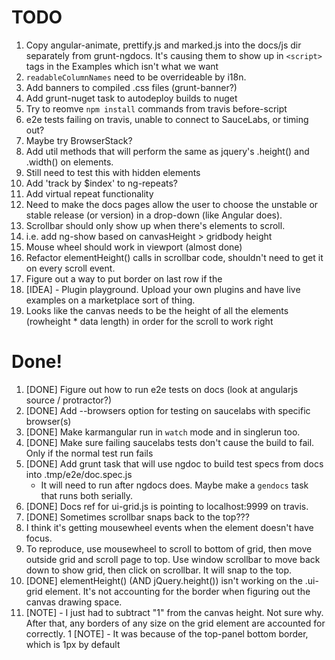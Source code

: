 # TODO

1. Copy angular-animate, prettify.js and marked.js into the docs/js dir separately from grunt-ngdocs. It's causing them to show up in `<script>` tags in the Examples which isn't what we want
1. `readableColumnNames` need to be overrideable by i18n.
1. Add banners to compiled .css files (grunt-banner?)
1. Add grunt-nuget task to autodeploy builds to nuget
1. Try to reomve `npm install` commands from travis before-script
1. e2e tests failing on travis, unable to connect to SauceLabs, or timing out?
  1. Maybe try BrowserStack?
1. Add util methods that will perform the same as jquery's .height() and .width() on elements.
  1. Still need to test this with hidden elements
1. Add 'track by $index' to ng-repeats?
1. Add virtual repeat functionality
1. Need to make the docs pages allow the user to choose the unstable or stable release (or version) in a drop-down (like Angular does).
1. Scrollbar should only show up when there's elements to scroll.
  1. i.e. add ng-show based on canvasHeight > gridbody height
1. Mouse wheel should work in viewport (almost done)
1. Refactor elementHeight() calls in scrollbar code, shouldn't need to get it on every scroll event.
1. Figure out a way to put border on last row if the
1. [IDEA] - Plugin playground. Upload your own plugins and have live examples on a marketplace sort of thing.
1. Looks like the canvas needs to be the height of all the elements (rowheight * data length) in order for the scroll to work right

# Done!

1. [DONE] Figure out how to run e2e tests on docs (look at angularjs source / protractor?)
1. [DONE] Add --browsers option for testing on saucelabs with specific browser(s)
1. [DONE] Make karmangular run in `watch` mode and in singlerun too.
1. [DONE] Make sure failing saucelabs tests don't cause the build to fail. Only if the normal test run fails
1. [DONE] Add grunt task that will use ngdoc to build test specs from docs into .tmp/e2e/doc.spec.js
   - It will need to run after ngdocs does. Maybe make a `gendocs` task that runs both serially.
1. [DONE] Docs ref for ui-grid.js is pointing to localhost:9999 on travis.
1. [DONE] Sometimes scrollbar snaps back to the top???
  1. I think it's getting mousewheel events when the element doesn't have focus.
  1. To reproduce, use mousewheel to scroll to bottom of grid, then move outside grid and scroll page to top. Use window scrollbar to move back down to show grid, then click on scrollbar. It will snap to the top.
1. [DONE] elementHeight() (AND jQuery.height()) isn't working on the .ui-grid element. It's not accounting for the border when figuring out the canvas drawing space.
  1. [NOTE] - I just had to subtract "1" from the canvas height. Not sure why. After that, any borders of any size on the grid element are accounted for correctly.
   1 [NOTE] - It was because of the top-panel bottom border, which is 1px by default